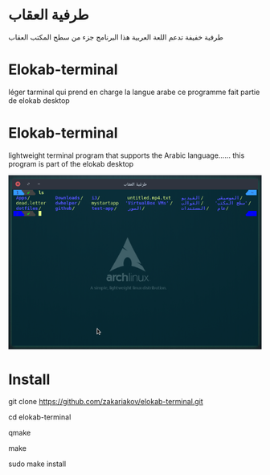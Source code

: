 # طرفية العقاب
طرفية خفيفة تدعم اللعة العربية
هذا البرنامج جزء من سطح المكتب العقاب

# Elokab-terminal
léger tarminal qui prend en charge la langue arabe
ce programme fait partie de elokab desktop

# Elokab-terminal 
lightweight terminal program that supports the Arabic language......
this program is part of the elokab desktop

![Screenshots](https://github.com/zakariakov/screenshots/blob/master/elokab-terminal.png)

# Install

git clone https://github.com/zakariakov/elokab-terminal.git

cd elokab-terminal

qmake

make

sudo make install
